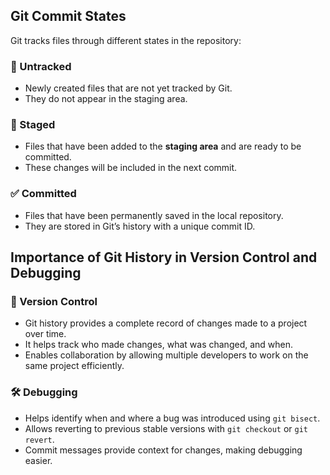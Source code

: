 ## Git Commit States

Git tracks files through different states in the repository:

### 📝 Untracked  
- Newly created files that are not yet tracked by Git.  
- They do not appear in the staging area.

### 📌 Staged  
- Files that have been added to the **staging area** and are ready to be committed.  
- These changes will be included in the next commit.

### ✅ Committed  
- Files that have been permanently saved in the local repository.  
- They are stored in Git’s history with a unique commit ID.

## Importance of Git History in Version Control and Debugging

### 🔄 Version Control  
- Git history provides a complete record of changes made to a project over time.  
- It helps track who made changes, what was changed, and when.  
- Enables collaboration by allowing multiple developers to work on the same project efficiently.

### 🛠️ Debugging  
- Helps identify when and where a bug was introduced using `git bisect`.  
- Allows reverting to previous stable versions with `git checkout` or `git revert`.  
- Commit messages provide context for changes, making debugging easier.


